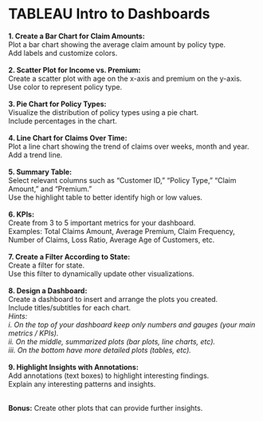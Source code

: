 # TABLEAU Intro to Dashboards

**1. Create a Bar Chart for Claim Amounts:** <br>
Plot a bar chart showing the average claim amount by policy type.<br>
Add labels and customize colors.<br><br>
**2. Scatter Plot for Income vs. Premium:** <br>
Create a scatter plot with age on the x-axis and premium on the y-axis. <br>
Use color to represent policy type. <br><br>
**3. Pie Chart for Policy Types:** <br>
Visualize the distribution of policy types using a pie chart. <br>
Include percentages in the chart. <br><br>
**4. Line Chart for Claims Over Time:** <br>
Plot a line chart showing the trend of claims over weeks, month and year. <br>
Add a trend line. <br><br>
**5. Summary Table:** <br>
Select relevant columns such as “Customer ID,” “Policy Type,” “Claim Amount,” and “Premium.” <br>
Use the highlight table to better identify high or low values. <br><br>
**6. KPIs:** <br>
Create from 3 to 5 important metrics for your dashboard. <br>
Examples: Total Claims Amount, Average Premium, Claim Frequency, Number of Claims, Loss Ratio, Average Age of Customers, etc. <br><br>
**7. Create a Filter According to State:** <br>
Create a filter for state. <br>
Use this filter to dynamically update other visualizations. <br><br>
**8. Design a Dashboard:** <br>
Create a dashboard to insert and arrange the plots you created. <br>
Include titles/subtitles for each chart. <br>
*Hints:* <br>
*i. On the top of your dashboard keep only numbers and gauges (your main metrics / KPIs).* <br>
*ii. On the middle, summarized plots (bar plots, line charts, etc).* <br>
*iii. On the bottom have more detailed plots (tables, etc).* <br><br>
**9. Highlight Insights with Annotations:** <br>
Add annotations (text boxes) to highlight interesting findings. <br>
Explain any interesting patterns and insights. <br><br>

**Bonus:** Create other plots that can provide further insights.

